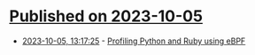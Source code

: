 # [Published on 2023-10-05](index.md)

* [2023-10-05, 13:17:25](https://lobste.rs/s/72eejy/profiling_python_ruby_using_ebpf) - [Profiling Python and Ruby using eBPF](https://www.polarsignals.com/blog/posts/2023/10/04/profiling-python-and-ruby-with-ebpf)
